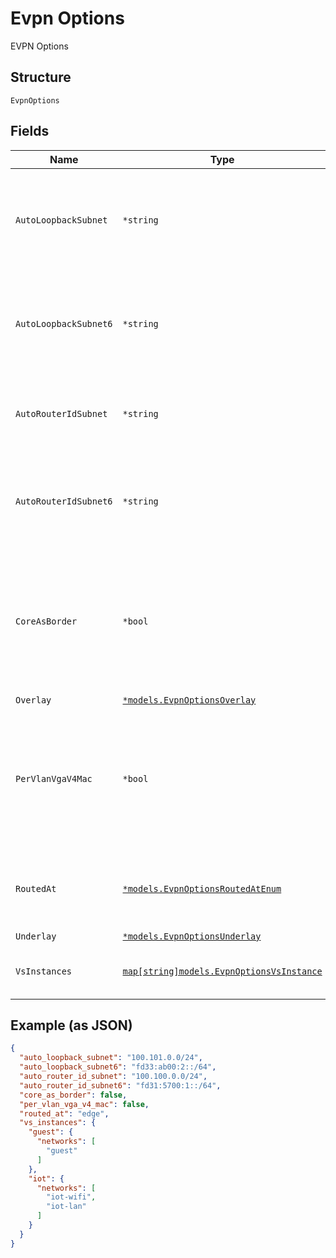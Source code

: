 
# Evpn Options

EVPN Options

## Structure

`EvpnOptions`

## Fields

| Name | Type | Tags | Description |
|  --- | --- | --- | --- |
| `AutoLoopbackSubnet` | `*string` | Optional | optional, for dhcp_relay, unique loopback IPs are required for ERB or IPClos where we can set option-82 server_id-overrides |
| `AutoLoopbackSubnet6` | `*string` | Optional | optional, for dhcp_relay, unique loopback IPs are required for ERB or IPClos where we can set option-82 server_id-overrides |
| `AutoRouterIdSubnet` | `*string` | Optional | optional, this generates router_id automatically, if specified, `router_id_prefix` is ignored |
| `AutoRouterIdSubnet6` | `*string` | Optional | optional, this generates router_id automatically, if specified, `router_id_prefix` is ignored<br>**Default**: `"fd31:5700:1::/64"` |
| `CoreAsBorder` | `*bool` | Optional | optional, for ERB or CLOS, you can either use esilag to upstream routers or to also be the virtual-gateway<br>when `routed_at` != `core`, whether to do virtual-gateway at core as well<br>**Default**: `false` |
| `Overlay` | [`*models.EvpnOptionsOverlay`](../../doc/models/evpn-options-overlay.md) | Optional | - |
| `PerVlanVgaV4Mac` | `*bool` | Optional | by default, JUNOS uses 00-00-5e-00-01-01 as the virtual-gateway-address's v4_mac<br>if enabled, 00-00-5e-00-XX-YY will be used (where XX=vlan_id/256, YY=vlan_id%256)<br>**Default**: `false` |
| `RoutedAt` | [`*models.EvpnOptionsRoutedAtEnum`](../../doc/models/evpn-options-routed-at-enum.md) | Optional | optional, where virtual-gateway should reside. enum: `core`, `distribution`, `edge`<br>**Default**: `"edge"` |
| `Underlay` | [`*models.EvpnOptionsUnderlay`](../../doc/models/evpn-options-underlay.md) | Optional | - |
| `VsInstances` | [`map[string]models.EvpnOptionsVsInstance`](../../doc/models/evpn-options-vs-instance.md) | Optional | optional, for EX9200 only to seggregate virtual-switches |

## Example (as JSON)

```json
{
  "auto_loopback_subnet": "100.101.0.0/24",
  "auto_loopback_subnet6": "fd33:ab00:2::/64",
  "auto_router_id_subnet": "100.100.0.0/24",
  "auto_router_id_subnet6": "fd31:5700:1::/64",
  "core_as_border": false,
  "per_vlan_vga_v4_mac": false,
  "routed_at": "edge",
  "vs_instances": {
    "guest": {
      "networks": [
        "guest"
      ]
    },
    "iot": {
      "networks": [
        "iot-wifi",
        "iot-lan"
      ]
    }
  }
}
```

